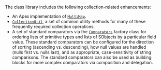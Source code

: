 The class library includes the following collection-related enhancements:
* An Apex implementation of [`MultiMap`](https://en.wikipedia.org/wiki/Multimap).
* [`CollectionUtil`](CollectionUtil),  a set of common utility methods for many of these frequently required collection operations.
* A set of standard comparators via the [`Comparators`](Comparators) factory class for ordering lists of primitive types and lists of SObjects by a particular field value. These standard comparators can be configured for the direction of sorting (ascending vs. descending), how null values are handled (nulls first vs. nulls last), and as appropriate, case-sensitivity of string comparisons. The standard comparators can also be used as building blocks for more complex comparators via composition and delegation.
